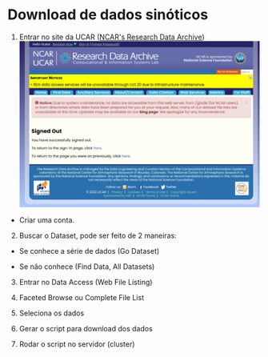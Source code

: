# Download de dados sinóticos

1. Entrar no site da UCAR ([NCAR's Research Data Archive](https://rda.ucar.edu/))
![](./figs/ncar_website.png)

- Criar uma conta.


2. Buscar o Dataset, pode ser feito de 2 maneiras:

- Se conhece a série de dados (Go Dataset)

-  Se não conhece (Find Data, All Datasets)

3. Entrar no Data Access (Web File Listing)

4. Faceted Browse	ou Complete File List

5. Seleciona os dados 

6. Gerar o script para download dos dados

7. Rodar o script no servidor (cluster)